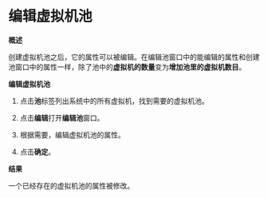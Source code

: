 # 编辑虚拟机池

**概述**

创建虚拟机池之后，它的属性可以被编辑。在编辑池窗口中的能编辑的属性和创建池窗口中的属性一样，除了池中的**虚拟机的数量**变为**增加池里的虚拟机数目**。

**编辑虚拟机池**

1. 点击**池**标签列出系统中的所有虚拟机，找到需要的虚拟机池。

1. 点击**编辑**打开**编辑池**窗口。

1. 根据需要，编辑虚拟机池的属性。

1. 点击**确定**。

**结果**

一个已经存在的虚拟机池的属性被修改。

